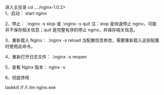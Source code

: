 进入主目录 cd ..../nginx-1.0.2>  
1、启动：
start nginx

2、停止：
.\nginx -s stop 或
.\nginx -s quit
注：stop 是快速停止 nginx，可能并不保存相关信息；quit 是完整有序的停止 nginx，并保存相关信息。

3、重新载入 Nginx：
.\nginx -s reload
当配置信息修改，需要重新载入这些配置时使用此命令。

4、重新打开日志文件：
.\nginx -s reopen

5、查看 Nginx 版本：
nginx -v

6、彻底停用

taskkill /f /t /im nginx.exe
